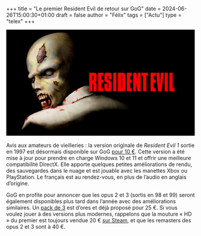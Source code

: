 +++
title = "Le premier Resident Evil de retour sur GoG"
date = 2024-06-26T15:00:30+01:00
draft = false
author = "Félix"
tags = ["Actu"]
type = "telex"
+++

![Resident Evil 1](resident.jpeg "Devinez qui est de retour ?")

Avis aux amateurs de vieilleries : la version originale de *Resident Evil 1* sortie en 1997 est désormais disponible sur GoG [pour 10 €](https://www.gog.com/game/resident_evil). Cette version a été mise à jour pour prendre en charge Windows 10 et 11 et offrir une meilleure compatibilité DirectX. Elle apporte quelques petites améliorations de rendu, des sauvegardes dans le nuage et est jouable avec les manettes Xbox ou PlayStation. Le français est au rendez-vous, en plus de l’audio en anglais d’origine.

GoG en profite pour annoncer que les opus 2 et 3 (sortis en 98 et 99) seront également disponibles plus tard dans l’année avec des améliorations similaires. Un [pack de 3](https://www.gog.com/fr/game/resident_evil_bundle) est d’ores et déjà proposé pour 25 €. Si vous voulez jouer à des versions plus modernes, rappelons que la mouture « HD » du premier est toujours vendue 20 € [sur Steam](https://store.steampowered.com/app/304240/Resident_Evil/), et que les remasters des opus 2 et 3 sont à 40 €.